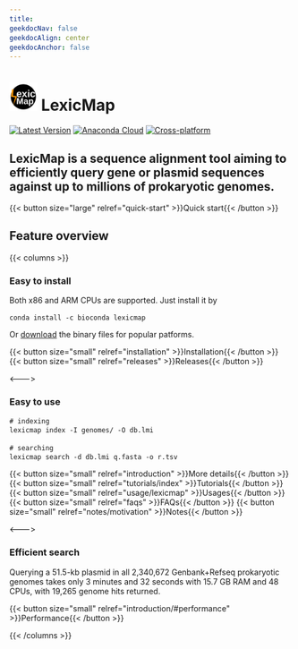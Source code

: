 ```yaml
---
title:
geekdocNav: false
geekdocAlign: center
geekdocAnchor: false
---
```

# <img src="logo.svg" width="50"/> LexicMap
<!-- markdownlint-capture -->
<!-- markdownlint-disable MD033 -->
<!-- markdownlint-restore -->

[![Latest Version](https://img.shields.io/github/release/shenwei356/LexicMap.svg?style=flat?maxAge=86400)](https://github.com/shenwei356/LexicMap/releases)
[![Anaconda Cloud](https://anaconda.org/bioconda/lexicmap/badges/version.svg)](https://anaconda.org/bioconda/lexicmap)
[![Cross-platform](https://img.shields.io/badge/platform-any-ec2eb4.svg?style=flat)](http://bioinf.shenwei.me/LexicMap/installation/)


## LexicMap is a sequence alignment tool aiming to efficiently query gene or plasmid sequences against up to millions of prokaryotic genomes.


{{< button size="large" relref="quick-start" >}}Quick start{{< /button >}}



## Feature overview

{{< columns >}}

### Easy to install

Both x86 and ARM CPUs are supported. Just install it by

    conda install -c bioconda lexicmap

Or [download](https://github.com/shenwei356/lexicmap/releases) the binary files for popular patforms.


{{< button size="small" relref="installation" >}}Installation{{< /button >}}
{{< button size="small" relref="releases" >}}Releases{{< /button >}}

<--->

### Easy to use

    # indexing
    lexicmap index -I genomes/ -O db.lmi

    # searching
    lexicmap search -d db.lmi q.fasta -o r.tsv

{{< button size="small" relref="introduction" >}}More details{{< /button >}}
{{< button size="small" relref="tutorials/index" >}}Tutorials{{< /button >}}
{{< button size="small" relref="usage/lexicmap" >}}Usages{{< /button >}}
{{< button size="small" relref="faqs" >}}FAQs{{< /button >}}
{{< button size="small" relref="notes/motivation" >}}Notes{{< /button >}}

<--->

### Efficient search

Querying a 51.5-kb plasmid in all 2,340,672 Genbank+Refseq prokaryotic genomes takes only 3 minutes and 32 seconds with 15.7 GB RAM and 48 CPUs, with 19,265 genome hits returned.

{{< button size="small" relref="introduction/#performance" >}}Performance{{< /button >}}


{{< /columns >}}

